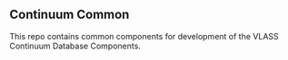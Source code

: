 ## Continuum Common

This repo contains common components for development of the VLASS Continuum Database Components.


